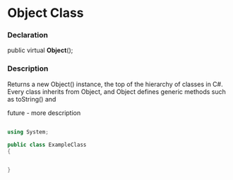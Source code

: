 # Object Class

### Declaration

public virtual **Object**();

### Description

Returns a new Object() instance, the top of the hierarchy of classes in C#. Every class inherits from Object, and Object defines generic methods such as toString() and 


future - more description 



```C#

using System;

public class ExampleClass
{


}

```
